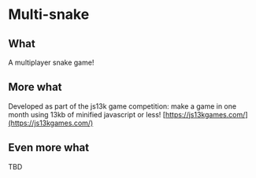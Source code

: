 # Multi-snake

## What
A multiplayer snake game! 

## More what
Developed as part of the js13k game competition: make a game in one month using 13kb of minified javascript or less! [https://js13kgames.com/](https://js13kgames.com/)

## Even more what
TBD